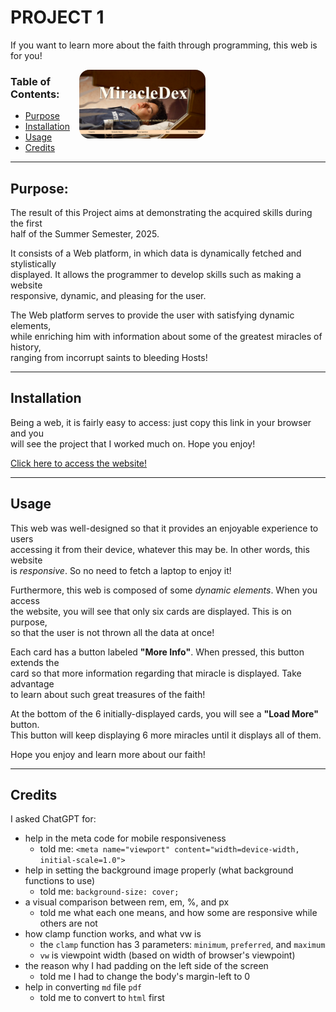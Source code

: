# PROJECT 1

If you want to learn more about the faith through programming, this web is for you!

<img src="Project-1-CSCI270-computer.png" alt="carlo" style="border-radius: 1rem; float: right; width:40%; height:auto; margin-right: 12rem;">

### Table of Contents:
- [Purpose](#purpose)
- [Installation](#installation)
- [Usage](#usage)
- [Credits](#credits)

---

## Purpose:
The result of this Project aims at demonstrating the acquired skills during the first<br>
half of the Summer Semester, 2025.

It consists of a Web platform, in which data is dynamically fetched and stylistically<br>
displayed. It allows the programmer to develop skills such as making a website<br>
responsive, dynamic, and pleasing for the user.

The Web platform serves to provide the user with satisfying dynamic elements,<br>
while enriching him with information about some of the greatest miracles of history,<br>
ranging from incorrupt saints to bleeding Hosts!

---

## Installation

Being a web, it is fairly easy to access: just copy this link in your browser and you<br>
will see the project that I worked much on. Hope you enjoy!

[Click here to access the website!](https://martinalicheri.github.io/)

---

## Usage

This web was well-designed so that it provides an enjoyable experience to users<br>
accessing it from their device, whatever this may be. In other words, this website<br>
is *responsive*. So no need to fetch a laptop to enjoy it!

Furthermore, this web is composed of some *dynamic elements*. When you access<br>
the website, you will see that only six cards are displayed. This is on purpose,<br>
so that the user is not thrown all the data at once!

Each card has a button labeled **"More Info"**. When pressed, this button extends the<br>
card so that more information regarding that miracle is displayed. Take advantage<br>
to learn about such great treasures of the faith!

At the bottom of the 6 initially-displayed cards, you will see a **"Load More"** button.<br>
This button will keep displaying 6 more miracles until it displays all of them.

Hope you enjoy and learn more about our faith!

---

## Credits

I asked ChatGPT for:
- help in the meta code for mobile responsiveness
  - told me: `<meta name="viewport" content="width=device-width, initial-scale=1.0">`
- help in setting the background image properly (what background functions to use)
    - told me: `background-size: cover;`
- a visual comparison between rem, em, %, and px
    - told me what each one means, and how some are responsive while others are not
- how clamp function works, and what vw is
    - the `clamp` function has 3 parameters: `minimum`, `preferred`, and `maximum`
    - `vw` is viewpoint width (based on width of browser's viewpoint)
- the reason why I had padding on the left side of the screen
    - told me I had to change the body's margin-left to 0
- help in converting `md` file `pdf`
    - told me to convert to `html` first
